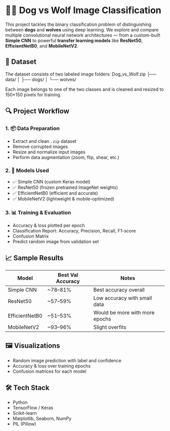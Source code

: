 # 🐶🐺 Dog vs Wolf Image Classification

This project tackles the binary classification problem of distinguishing between **dogs** and **wolves** using deep learning. We explore and compare multiple convolutional neural network architectures — from a custom-built **Simple CNN** to powerful **transfer learning models** like **ResNet50**, **EfficientNetB0**, and **MobileNetV2**.

## 📁 Dataset

The dataset consists of two labeled image folders:
Dog_vs_Wolf.zip
├── data/
│   ├── dogs/
│   └── wolves/

Each image belongs to one of the two classes and is cleaned and resized to 150×150 pixels for training.

## 🔍 Project Workflow

### 1. 📦 Data Preparation
- Extract and clean `.zip` dataset
- Remove corrupted images
- Resize and normalize input images
- Perform data augmentation (zoom, flip, shear, etc.)

### 2. 🧠 Models Used
- ✅ Simple CNN (custom Keras model)
- ✅ ResNet50 (frozen pretrained ImageNet weights)
- ✅ EfficientNetB0 (efficient and accurate)
- ✅ MobileNetV2 (lightweight & mobile-optimized)

### 3. 📊 Training & Evaluation
- Accuracy & loss plotted per epoch
- Classification Report: Accuracy, Precision, Recall, F1-score
- Confusion Matrix
- Predict random image from validation set

## 📈 Sample Results

| Model           | Best Val Accuracy | Notes                               |
|------------------|-------------------|--------------------------------------|
| Simple CNN       | ~78–81%           | Best accuracy overall                |
| ResNet50         | ~57–59%           | Low accuracy with small data         |   
| EfficientNetB0   | ~51–53%           | Would be more with more epochs       |         
| MobileNetV2      | ~93–96%           | Slight overfits                      |

## 🖼️ Visualizations

- Random image prediction with label and confidence
- Accuracy & loss over training epochs
- Confusion matrices for each model

## 🛠️ Tech Stack

- Python
- TensorFlow / Keras
- Scikit-learn
- Matplotlib, Seaborn, NumPy
- PIL (Pillow)


